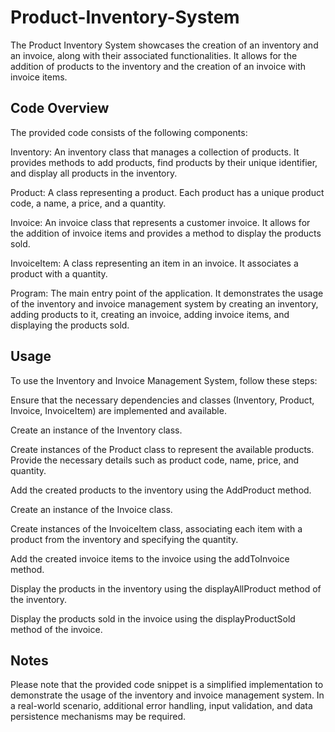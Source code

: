 # Product-Inventory-System

The Product Inventory System showcases the creation of an inventory and an invoice, along with their associated functionalities. It allows for the addition of products to the inventory and the creation of an invoice with invoice items.

## Code Overview
The provided code consists of the following components:

Inventory: An inventory class that manages a collection of products. It provides methods to add products, find products by their unique identifier, and display all products in the inventory.

Product: A class representing a product. Each product has a unique product code, a name, a price, and a quantity.

Invoice: An invoice class that represents a customer invoice. It allows for the addition of invoice items and provides a method to display the products sold.

InvoiceItem: A class representing an item in an invoice. It associates a product with a quantity.

Program: The main entry point of the application. It demonstrates the usage of the inventory and invoice management system by creating an inventory, adding products to it, creating an invoice, adding invoice items, and displaying the products sold.

## Usage
To use the Inventory and Invoice Management System, follow these steps:

Ensure that the necessary dependencies and classes (Inventory, Product, Invoice, InvoiceItem) are implemented and available.

Create an instance of the Inventory class.

Create instances of the Product class to represent the available products. Provide the necessary details such as product code, name, price, and quantity.

Add the created products to the inventory using the AddProduct method.

Create an instance of the Invoice class.

Create instances of the InvoiceItem class, associating each item with a product from the inventory and specifying the quantity.

Add the created invoice items to the invoice using the addToInvoice method.

Display the products in the inventory using the displayAllProduct method of the inventory.

Display the products sold in the invoice using the displayProductSold method of the invoice.

## Notes
Please note that the provided code snippet is a simplified implementation to demonstrate the usage of the inventory and invoice management system. In a real-world scenario, additional error handling, input validation, and data persistence mechanisms may be required.
